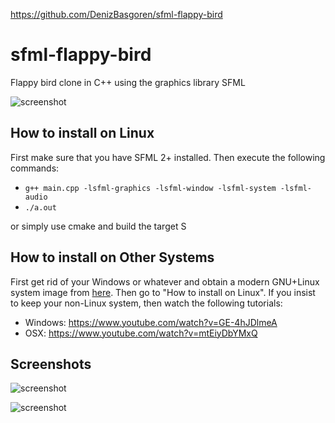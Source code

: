 https://github.com/DenizBasgoren/sfml-flappy-bird
# sfml-flappy-bird
Flappy bird clone in C++ using the graphics library SFML

![screenshot](https://denizbasgoren.github.io/sfml-flappy-bird/screenshots/s1.png)

## How to install on Linux

First make sure that you have SFML 2+ installed. Then execute the following commands:

- `g++ main.cpp -lsfml-graphics -lsfml-window -lsfml-system -lsfml-audio`
- `./a.out`

or simply use cmake and build the target 
S
## How to install on Other Systems

First get rid of your Windows or whatever and obtain a modern GNU+Linux system image from [here](https://manjaro.org/). Then go to "How to install on Linux". If you insist to keep your non-Linux system, then watch the following tutorials:

- Windows: https://www.youtube.com/watch?v=GE-4hJDlmeA
- OSX: https://www.youtube.com/watch?v=mtEiyDbYMxQ

## Screenshots

![screenshot](https://denizbasgoren.github.io/sfml-flappy-bird/screenshots/s2.png)

![screenshot](https://denizbasgoren.github.io/sfml-flappy-bird/screenshots/s3.png)
